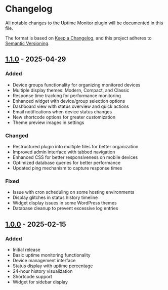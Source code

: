 # Changelog

All notable changes to the Uptime Monitor plugin will be documented in this file.

The format is based on [Keep a Changelog](https://keepachangelog.com/en/1.0.0/),
and this project adheres to [Semantic Versioning](https://semver.org/spec/v2.0.0.html).

## [1.1.0] - 2025-04-29

### Added
- Device groups functionality for organizing monitored devices
- Multiple display themes: Modern, Compact, and Classic
- Response time tracking for performance monitoring
- Enhanced widget with device/group selection options
- Dashboard view with status overview and quick actions
- Email notifications when device status changes
- New shortcode options for greater customization
- Theme preview images in settings

### Changed
- Restructured plugin into multiple files for better organization
- Improved admin interface with tabbed navigation
- Enhanced CSS for better responsiveness on mobile devices
- Optimized database queries for better performance
- Updated ping mechanism to capture response times

### Fixed
- Issue with cron scheduling on some hosting environments
- Display glitches in status history timeline
- Widget display issues in some WordPress themes
- Database cleanup to prevent excessive log entries

## [1.0.0] - 2025-02-15

### Added
- Initial release
- Basic uptime monitoring functionality
- Device management interface
- Status display with uptime percentage
- 24-hour history visualization
- Shortcode support
- Widget for sidebar display

[1.1.0]: https://github.com/lukasmajoros/uptime-monitor/compare/v1.0.0...v1.1.0
[1.0.0]: https://github.com/lukasmajoros/uptime-monitor/releases/tag/v1.0.0